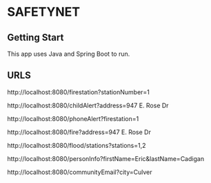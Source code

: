 # SAFETYNET

## Getting Start
This app uses Java and Spring Boot to run.

## URLS
http://localhost:8080/firestation?stationNumber=1

http://localhost:8080/childAlert?address=947 E. Rose Dr

http://localhost:8080/phoneAlert?firestation=1

http://localhost:8080/fire?address=947 E. Rose Dr

http://localhost:8080/flood/stations?stations=1,2

http://localhost:8080/personInfo?firstName=Eric&lastName=Cadigan

http://localhost:8080/communityEmail?city=Culver